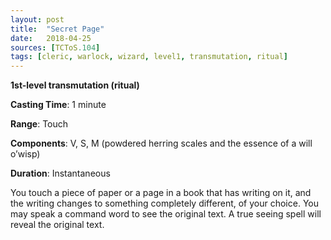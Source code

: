 ```yaml
---
layout: post
title:  "Secret Page"
date:   2018-04-25
sources: [TCToS.104]
tags: [cleric, warlock, wizard, level1, transmutation, ritual]
---
```


**1st-level transmutation (ritual)**

**Casting Time**: 1 minute

**Range**: Touch

**Components**: V, S, M (powdered herring scales and the essence of a will o’wisp)

**Duration**: Instantaneous

You touch a piece of paper or a page in a book that has writing on it, and the writing changes to something completely different, of your choice. You may speak a command word to see the original text. A true seeing spell will reveal the original text.